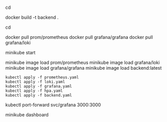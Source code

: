<!-- OPen backend Folder -->
cd <path-to-backend>

<!-- build backend Image -->
docker build -t backend .

<!-- open SRE Folder -->
cd <path-to-sre-folder>

<!-- docker pull images -->
docker pull prom/prometheus
docker pull grafana/grafana
docker pull grafana/loki

<!-- start minikube -->
minikube start

<!-- loading images on minikube if issue occurs -->
minikube image load prom/prometheus
minikube image load grafana/loki
minikube image load grafana/grafana
minikube image load backend:latest

<!-- apply deployment files -->
    kubectl apply -f prometheus.yaml
    kubectl apply -f loki.yaml
    kubectl apply -f grafana.yaml
    kubectl apply -f hpa.yaml
    kubectl apply -f backend.yaml
<!-- OR -->
<!-- kubectl apply -f . -->

<!-- port forward kubernetes -->
<!-- kubectl port-forward svc/prometheus 9090:9090 -->
<!-- kubectl port-forward svc/loki 3100:3100 -->
<!-- kubectl port-forward svc/quiz-backend 5000:5000 -->
kubectl port-forward svc/grafana 3000:3000

<!-- check pod status on minikube dashboard -->
minikube dashboard


<!-- Soon Froend image docker file and yaml files will be added
so when creating readme for SRE
include the steps for Frontend(same to backend) too -->
